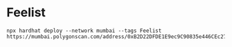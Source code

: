 # Feelist

```shell
npx hardhat deploy --network mumbai --tags Feelist
https://mumbai.polygonscan.com/address/0xB2D22DFDE1E9ec9C90835e446CEc27E880E4e5d3
```
